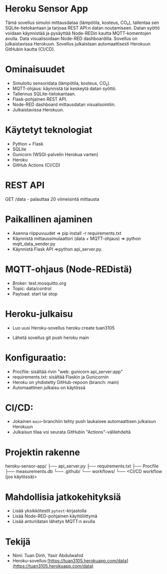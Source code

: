 
# Heroku Sensor App

Tämä sovellus simuloi mittausdataa (lämpötila, kosteus, CO₂), tallentaa sen SQLite-tietokantaan ja tarjoaa REST API:n datan noutamiseen. Datan syöttö voidaan käynnistää ja pysäyttää Node-REDin kautta MQTT-komentojen avulla. Data visualisoidaan Node-RED dashboardilla. Sovellus on julkaistavissa Herokuun. Sovellus julkaistaan automaattisesti Herokuun GitHubin kautta (CI/CD).

# Ominaisuudet
- Simuloitu sensoridata (lämpötila, kosteus, CO₂).
- MQTT-ohjaus: käynnistä tai keskeytä datan syöttö.
- Tallennus SQLite-tietokantaan.
- Flask-pohjainen REST API.
- Node-RED dashboard mittausdatan visualisointiin.
- Julkaistavissa Herokuun.

# Käytetyt teknologiat

- Python + Flask
- SQLite
- Gunicorn (WSGI-palvelin Herokua varten)
- Heroku
- GitHub Actions (CI/CD)

# REST API

GET /data - palauttaa 20 viimeisintä mittausta

# Paikallinen ajaminen
- Asenna riippuvuudet
     =>  pip install -r requirements.txt
- Käynnistä mittaussimulaattori (data + MQTT-ohjaus)
     => python mqtt_data_sender.py
- Käynnistä Flask API
     =>python api_server.py.

# MQTT-ohjaus (Node-REDistä)
- Broker: test.mosquitto.org
- Topic: data/control
- Payload: start tai stop

# Heroku-julkaisu
- Luo uusi Heroku-sovellus
     heroku create tuan3105

- Lähetä sovellus
     git push heroku main

# Konfiguraatio:

- Procfile: sisältää rivin "web: gunicorn api_server:app"
- requirements.txt: sisältää Flaskin ja Gunicornin
- Heroku on yhdistetty GitHub-repoon (branch: main)
- Automaattinen julkaisu on käytössä

# CI/CD:

- Jokainen `main`-branchiin tehty push laukaisee automaattisen julkaisun Herokuun
- Julkaisun tilaa voi seurata GitHubin "Actions"-välilehdeltä

# Projektin rakenne

heroku-sensor-app/
├── api_server.py
├── requirements.txt
├── Procfile
├── measurements.db
└── .github/
    └── workflows/
        └── <CI/CD workflow (jos käytössä)>

# Mahdollisia jatkokehityksiä

- Lisää yksikkötestit `pytest`-kirjastolla
- Lisää Node-RED-pohjainen käyttöliittymä
- Lisää anturidatan lähetys MQTT:n avulla

# Tekijä

- Nimi: Tuan Dinh, Yasir Abdulwahid 
- Heroku-sovellus:[https://tuan3105.herokuapp.com/data](https://tuan3105.herokuapp.com/data)
